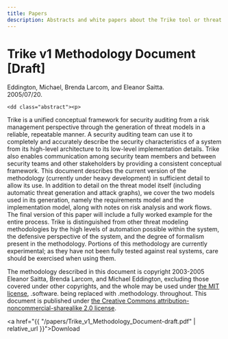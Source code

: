 ```yaml
---
title: Papers
description: Abstracts and white papers about the Trike tool or threat modeling methodology.
---
```


# Trike v1 Methodology Document [Draft]

<dl>
  <div>
    <dt class="paperTitle">
	Eddington, Michael, Brenda Larcom, and Eleanor Saitta.
      <br>2005/07/20.</dt>

    <dd class="abstract"><p>
Trike is a unified conceptual framework for security auditing
from a risk management perspective through the generation
of threat models in a reliable, repeatable manner. A security auditing team can use it to completely and accurately
describe the security characteristics of a system from its high-level architecture to its low-level implementation details. Trike
also enables communication among security team members and
between security teams and other stakeholders by providing a
consistent conceptual framework. This document describes the
current version of the methodology (currently under heavy development) in sufficient detail to allow its use. In addition to
detail on the threat model itself (including automatic threat
generation and attack graphs), we cover the two models used
in its generation, namely the requirements model and the implementation model, along with notes on risk analysis and
work flows. The final version of this paper will include a fully
worked example for the entire process. Trike is distinguished
from other threat modeling methodologies by the high levels
of automation possible within the system, the defensive perspective of the system, and the degree of formalism present in
the methodology. Portions of this methodology are currently
experimental; as they have not been fully tested against real
systems, care should be exercised when using them.
</p>

<p>
The methodology described in this document is copyright 2003-2005 Eleanor Saitta, Brenda Larcom, and Michael
Eddington, excluding those covered under other copyrights, and the whole may be used under <a href="http://www.opensource.org/licenses/mit-license.
php">the MIT license</a>, .software. being replaced with .methodology. throughout. This document is published under <a href="http://creativecommons.org/licenses/by-nc-sa/2.0/legalcode">the Creative Commons
attribution-noncommercial-sharealike 2.0 license</a>.
</p>
</dd>
  </div>

<a href="{{ "/papers/Trike_v1_Methodology_Document-draft.pdf" | relative_url }}">Download</a>
</dl>
